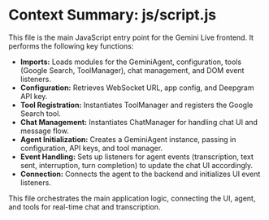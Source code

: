 # Context Summary: js/script.js

This file is the main JavaScript entry point for the Gemini Live frontend. It performs the following key functions:

- **Imports:** Loads modules for the GeminiAgent, configuration, tools (Google Search, ToolManager), chat management, and DOM event listeners.
- **Configuration:** Retrieves WebSocket URL, app config, and Deepgram API key.
- **Tool Registration:** Instantiates ToolManager and registers the Google Search tool.
- **Chat Management:** Instantiates ChatManager for handling chat UI and message flow.
- **Agent Initialization:** Creates a GeminiAgent instance, passing in configuration, API keys, and tool manager.
- **Event Handling:** Sets up listeners for agent events (transcription, text sent, interruption, turn completion) to update the chat UI accordingly.
- **Connection:** Connects the agent to the backend and initializes UI event listeners.

This file orchestrates the main application logic, connecting the UI, agent, and tools for real-time chat and transcription.